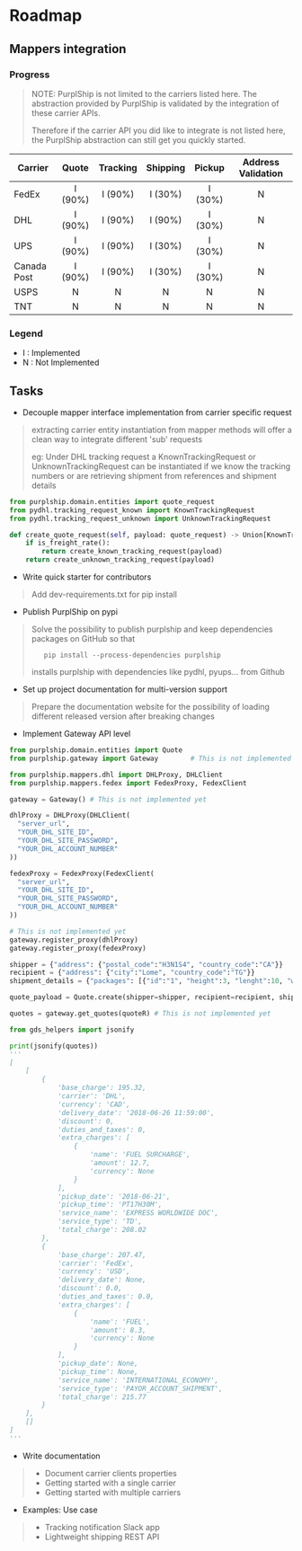 # Roadmap

## Mappers integration

### Progress

> NOTE: PurplShip is not limited to the carriers listed here. The abstraction provided by PurplShip
> is validated by the integration of these carrier APIs.
>
> Therefore if the carrier API you did like to integrate is not listed here, the PurplShip abstraction
> can still get you quickly started.

| Carrier       | Quote          | Tracking      | Shipping       | Pickup        | Address Validation  |
| ------------- |:--------------:|:-------------:|:--------------:|:-------------:|:-------------------:|
| FedEx         | I (90%)        | I (90%)       | I (30%)        | I (30%)       | N                   |
| DHL           | I (90%)        | I (90%)       | I (90%)        | I (30%)       | N                   |
| UPS           | I (90%)        | I (90%)       | I (30%)        | I (30%)       | N                   |
| Canada Post   | I (90%)        | I (90%)       | I (30%)        | I (30%)       | N                   |
| USPS          | N              | N             | N              | N             | N                   |
| TNT           | N              | N             | N              | N             | N                   |

### Legend

- I : Implemented
- N : Not Implemented

## Tasks

- Decouple mapper interface implementation from carrier specific request

> extracting carrier entity instantiation from mapper methods will offer a clean way to integrate
> different 'sub' requests
>
> eg:
> Under DHL tracking request a KnownTrackingRequest or UnknownTrackingRequest can be instantiated
> if we know the tracking numbers or are retrieving shipment from references and shipment details

```python
from purplship.domain.entities import quote_request
from pydhl.tracking_request_known import KnownTrackingRequest
from pydhl.tracking_request_unknown import UnknownTrackingRequest

def create_quote_request(self, payload: quote_request) -> Union[KnownTrackingRequest, UnknownTrackingRequest]:
    if is_freight_rate():
        return create_known_tracking_request(payload)
    return create_unknown_tracking_request(payload)
```

- Write quick starter for contributors
> Add dev-requirements.txt for pip install

- Publish PurplShip on pypi
> Solve the possibility to publish purplship and keep dependencies packages on GitHub so that
>
> ```shell
>    pip install --process-dependencies purplship
> ```
>
> installs purplship with dependencies like pydhl, pyups... from Github

- Set up project documentation for multi-version support
> Prepare the documentation website for the possibility of loading different released version after breaking changes

- Implement Gateway API level

```python
from purplship.domain.entities import Quote
from purplship.gateway import Gateway        # This is not implemented yet

from purplship.mappers.dhl import DHLProxy, DHLClient
from purplship.mappers.fedex import FedexProxy, FedexClient

gateway = Gateway() # This is not implemented yet

dhlProxy = DHLProxy(DHLClient(
  "server_url",
  "YOUR_DHL_SITE_ID",
  "YOUR_DHL_SITE_PASSWORD",
  "YOUR_DHL_ACCOUNT_NUMBER"
))

fedexProxy = FedexProxy(FedexClient(
  "server_url",
  "YOUR_DHL_SITE_ID",
  "YOUR_DHL_SITE_PASSWORD",
  "YOUR_DHL_ACCOUNT_NUMBER"
))

# This is not implemented yet
gateway.register_proxy(dhlProxy)
gateway.register_proxy(fedexProxy)

shipper = {"address": {"postal_code":"H3N1S4", "country_code":"CA"}}
recipient = {"address": {"city":"Lome", "country_code":"TG"}}
shipment_details = {"packages": [{"id":"1", "height":3, "lenght":10, "width":3,"weight":4.0}]}

quote_payload = Quote.create(shipper=shipper, recipient=recipient, shipment_details=shipment_details)

quotes = gateway.get_quotes(quoteR) # This is not implemented yet
```

```python
from gds_helpers import jsonify

print(jsonify(quotes))
'''
[
    [
        {
            'base_charge': 195.32,
            'carrier': 'DHL',
            'currency': 'CAD',
            'delivery_date': '2018-06-26 11:59:00',
            'discount': 0,
            'duties_and_taxes': 0,
            'extra_charges': [
                {
                    'name': 'FUEL SURCHARGE',
                    'amount': 12.7,
                    'currency': None
                }
            ],
            'pickup_date': '2018-06-21',
            'pickup_time': 'PT17H30M',
            'service_name': 'EXPRESS WORLDWIDE DOC',
            'service_type': 'TD',
            'total_charge': 208.02
        },
        {
            'base_charge': 207.47,
            'carrier': 'FedEx',
            'currency': 'USD',
            'delivery_date': None,
            'discount': 0.0,
            'duties_and_taxes': 0.0,
            'extra_charges': [
                {
                    'name': 'FUEL',
                    'amount': 8.3,
                    'currency': None
                }
            ],
            'pickup_date': None,
            'pickup_time': None,
            'service_name': 'INTERNATIONAL_ECONOMY',
            'service_type': 'PAYOR_ACCOUNT_SHIPMENT',
            'total_charge': 215.77
        }
    ],
    []
]
'''
```

- Write documentation
> - Document carrier clients properties
> - Getting started with a single carrier
> - Getting started with multiple carriers

- Examples: Use case
> - Tracking notification Slack app
> - Lightweight shipping REST API